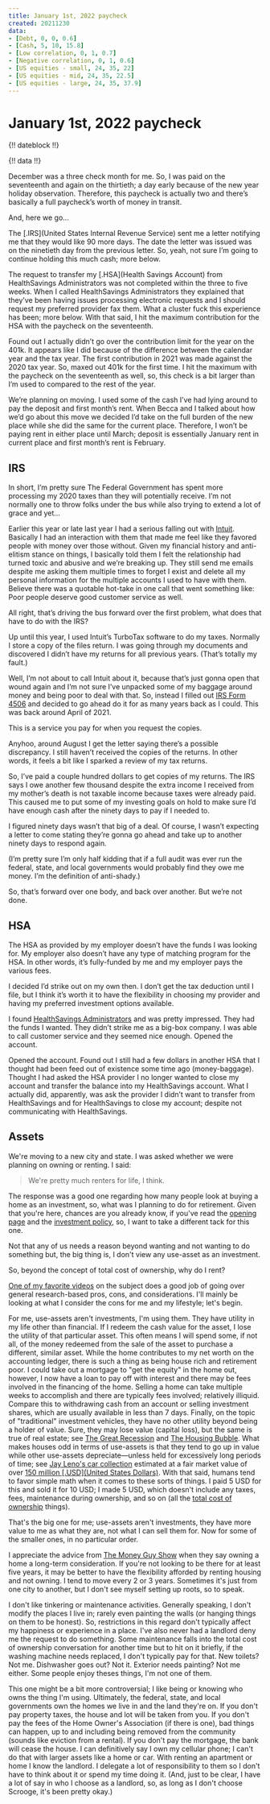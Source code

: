 ```yaml
---
title: January 1st, 2022 paycheck
created: 20211230
data:
- [Debt, 0, 0, 0.6]
- [Cash, 5, 10, 15.8]
- [Low correlation, 0, 1, 0.7]
- [Negative correlation, 0, 1, 0.6]
- [US equities - small, 24, 35, 22]
- [US equities - mid, 24, 35, 22.5]
- [US equities - large, 24, 35, 37.9]
---
```


# January 1st, 2022 paycheck

{!! dateblock !!}

{!! data !!}

December was a three check month for me. So, I was paid on the seventeenth and again on the thirtieth; a day early because of the new year holiday observation. Therefore, this paycheck is actually two and there’s basically a full paycheck’s worth of money in transit.

And, here we go...

The [.IRS](United States Internal Revenue Service) sent me a letter notifying me that they would like 90 more days. The date the letter was issued was on the ninetieth day from the previous letter. So, yeah, not sure I’m going to continue holding this much cash; more below.

The request to transfer my [.HSA](Health Savings Account) from HealthSavings Administrators was not completed within the three to five weeks. When I called HealthSavings Administrators they explained that they’ve been having issues processing electronic requests and I should request my preferred provider fax them. What a cluster fuck this experience has been; more below. With that said, I hit the maximum contribution for the HSA with the paycheck on the seventeenth. 

Found out I actually didn’t go over the contribution limit for the year on the 401k. It appears like I did because of the difference between the calendar year and the tax year. The first contribution in 2021 was made against the 2020 tax year. So, maxed out 401k for the first time. I hit the maximum with the paycheck on the seventeenth as well, so, this check is a bit larger than I’m used to compared to the rest of the year.

We’re planning on moving. I used some of the cash I’ve had lying around to pay the deposit and first month’s rent. When Becca and I talked about how we’d go about this move we decided I’d take on the full burden of the new place while she did the same for the current place. Therefore, I won’t be paying rent in either place until March; deposit is essentially January rent in current place and first month’s rent is February.

## IRS

In short, I’m pretty sure The Federal Government has spent more processing my 2020 taxes than they will potentially receive. I’m not normally one to throw folks under the bus while also trying to extend a lot of grace and yet...

Earlier this year or late last year I had a serious falling out with [Intuit](https://www.intuit.com). Basically I had an interaction with them that made me feel like they favored people with money over those without. Given my financial history and anti-elitism stance on things, I basically told them I felt the relationship had turned toxic and abusive and we’re breaking up. They still send me emails despite me asking them multiple times to forget I exist and delete all my personal information for the multiple accounts I used to have with them. Believe there was a quotable hot-take in one call that went something like: Poor people deserve good customer service as well.

All right, that’s driving the bus forward over the first problem, what does that have to do with the IRS?

Up until this year, I used Intuit’s TurboTax software to do my taxes. Normally I store a copy of the files return. I was going through my documents and discovered I didn’t have my returns for all previous years. (That’s totally my fault.) 

Well, I’m not about to call Intuit about it, because that’s just gonna open that wound again and I’m not sure I’ve unpacked some of my baggage around money and being poor to deal with that. So, instead I filled out [IRS Form 4506](https://www.irs.gov/forms-pubs/about-form-4506) and decided to go ahead do it for as many years back as I could. This was back around April of 2021.

This is a service you pay for when you request the copies. 

Anyhoo, around August I get the letter saying there’s a possible discrepancy. I still haven’t received the copies of the returns. In other words, it feels a bit like I sparked a review of my tax returns. 

So, I’ve paid a couple hundred dollars to get copies of my returns. The IRS says I owe another few thousand despite the extra income I received from my mother’s death is not taxable income because taxes were already paid. This caused me to put some of my investing goals on hold to make sure I’d have enough cash after the ninety days to pay if I needed to. 

I figured ninety days wasn’t that big of a deal. Of course, I wasn’t expecting a letter to come stating they’re gonna go ahead and take up to another ninety days to respond again.

(I’m pretty sure I’m only half kidding that if a full audit was ever run the federal, state, and local governments would probably find they owe me money. I’m the definition of anti-shady.)

So, that’s forward over one body, and back over another. But we’re not done.

## HSA

The HSA as provided by my employer doesn’t have the funds I was looking for. My employer also doesn’t have any type of matching program for the HSA. In other words, it’s fully-funded by me and my employer pays the various fees. 

I decided I’d strike out on my own then. I don’t get the tax deduction until I file, but I think it’s worth it to have the flexibility in choosing my provider and having my preferred investment options available. 

I found [HealthSavings Administrators](https://healthsavings.com) and was pretty impressed. They had the funds I wanted. They didn’t strike me as a big-box company. I was able to call customer service and they seemed nice enough. Opened the account.

Opened the account. Found out I still had a few dollars in another HSA that I thought had been feed out of existence some time ago (money-baggage). Thought I had asked the HSA provider I no longer wanted to close my account and transfer the balance into my HealthSavings account. What I actually did, apparently, was ask the provider I didn’t want to transfer from HealthSavings and for HealthSavings to close my account; despite not communicating with HealthSavings.

## Assets

We're moving to a new city and state. I was asked whether we were planning on owning or renting. I said:

> We're pretty much renters for life, I think.

The response was a good one regarding how many people look at buying a home as an investment, so, what was I planning to do for retirement. Given that you're here, chances are you already know, if you've read the [opening page](/finances) and the [investment policy](/finances/invest-policy), so, I want to take a different tack for this one.

Not that any of us needs a reason beyond wanting and not wanting to do something but, the big thing is, I don't view any use-asset as an investment.

So, beyond the concept of total cost of ownership, why do I rent?

[One of my favorite videos](https://youtu.be/q9Golcxjpi8) on the subject does a good job of going over general research-based pros, cons, and considerations. I'll mainly be looking at what I consider the cons for me and my lifestyle; let's begin.

For me, use-assets aren't investments, I'm using them. They have utility in my life other than financial. If I redeem the cash value for the asset, I lose the utility of that particular asset. This often means I will spend some, if not all, of the money redeemed from the sale of the asset to purchase a different, similar asset. While the home contributes to my net worth on the accounting ledger, there is such a thing as being house rich and retirement poor. I could take out a mortgage to "get the equity" in the home out, however, I now have a loan to pay off with interest and there may be fees involved in the financing of the home. Selling a home can take multiple weeks to accomplish and there are typically fees involved; relatively illiquid. Compare this to withdrawing cash from an account or selling investment shares, which are usually available in less than 7 days. Finally, on the topic of "traditional" investment vehicles, they have no other utility beyond being a holder of value. Sure, they may lose value (capital loss), but the same is true of real estate; see [The Great Recession](https://en.wikipedia.org/wiki/Great_Recession) and [The Housing Bubble](https://en.wikipedia.org/wiki/United_States_housing_bubble). What makes houses odd in terms of use-assets is that they tend to go up in value while other use-assets depreciate—unless held for excessively long periods of time; see [Jay Leno's car collection](https://youtu.be/2rpbkPLkNms) estimated at a fair market value of over [150 million [.USD](United States Dollars)](https://www.hotcars.com/most-expensive-cars-in-jay-lenos-car-collection/). With that said, humans tend to favor simple math when it comes to these sorts of things. I paid 5 USD for this and sold it for 10 USD; I made 5 USD, which doesn't include any taxes, fees, maintenance during ownership, and so on (all the [total cost of ownership](/finances/total-cost-of-ownership) things).

That's the big one for me; use-assets aren't investments, they have more value to me as what they are, not what I can sell them for. Now for some of the smaller ones, in no particular order.

I appreciate the advice from [The Money Guy Show](https://www.moneyguy.com) when they say owning a home a long-term consideration. If you're not looking to be there for at least five years, it may be better to have the flexibility afforded by renting housing and not owning. I tend to move every 2 or 3 years. Sometimes it's just from one city to another, but I don't see myself setting up roots, so to speak.

I don't like tinkering or maintenance activities. Generally speaking, I don't modify the places I live in; rarely even painting the walls (or hanging things on them to be honest). So, restrictions in this regard don't typically affect my happiness or experience in a place. I've also never had a landlord deny me the request to do something. Some maintenance falls into the total cost of ownership conversation for another time but to hit on it briefly, if the washing machine needs replaced, I don't typically pay for that. New toilets? Not me. Dishwasher goes out? Not it. Exterior needs painting? Not me either. Some people enjoy theses things, I'm not one of them.

This one might be a bit more controversial; I like being or knowing who owns the thing I'm using. Ultimately, the federal, state, and local governments own the homes we live in and the land they're on. If you don't pay property taxes, the house and lot will be taken from you. If you don't pay the fees of the Home Owner's Association (if there is one), bad things can happen, up to and including being removed from the community (sounds like eviction from a rental). If you don't pay the mortgage, the bank will cease the house. I can definitively say I own my cellular phone; I can't do that with larger assets like a home or car. With renting an apartment or home I know the landlord. I delegate a lot of responsibility to them so I don't have to think about it or spend my time doing it. (And, just to be clear, I have a lot of say in who I choose as a landlord, so, as long as I don't choose Scrooge, it's been pretty okay.)
